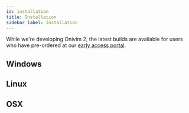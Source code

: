 ```yaml
---
id: installation
title: Installation
sidebar_label: Installation
---
```


While we're developing Onivim 2, the latest builds are available for users who have pre-ordered at our [early access portal](https://v2.onivim.io/early-access-portal).

## Windows

## Linux

## OSX

